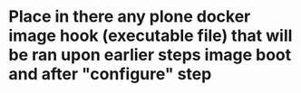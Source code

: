 # Place in there any plone docker image hook (executable file) that will be ran upon earlier steps image boot and after "configure" step
